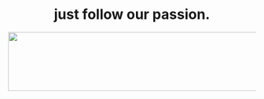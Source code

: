 <h1 align="center">just follow our passion.</h1>

<p align="center">
    <a href="https://www.youtube.com/@Tezdev">
      <img src="https://render.gitanimals.org/lines/tezdevvv" width="600" height="120" />
    </a>
</p>

<p align="center">
<!--   <img src=https://github-profile-trophy.vercel.app/?username=tezdev&theme=radical&margin-w=10&rank=A,AA,AAA,S,SS,SSS,?&row=2&column=3" alt="Trophies" /> -->
</p>

<p align="center">
<!--   <b>Engineer 🚀 | Content Creator 🎥 | Tech Enthusiast 💡</b> -->
</p>

<p align="center">
<!--   <img src="https://img.shields.io/badge/-ESP32-blue?style=for-the-badge&logo=esp32" alt="ESP32" />
  <img src="https://img.shields.io/badge/-FreeRTOS-blue?style=for-the-badge&logo=rtos" alt="FreeRTOS" />
  <img src="https://img.shields.io/badge/-Raspberry%20Pi-red?style=for-the-badge&logo=raspberry-pi" alt="Raspberry Pi" />
  <img src="https://img.shields.io/badge/-Python-green?style=for-the-badge&logo=python" alt="Python" />
  <img src="https://img.shields.io/badge/-AI-yellow?style=for-the-badge&logo=ai" alt="AI" />
  <img src="https://img.shields.io/badge/-Javascript-yellow?style=for-the-badge&logo=javascript" alt="JS" />
  <img src="https://img.shields.io/badge/-Docker-blue?style=for-the-badge&logo=docker" alt="Docker" /> -->
</p>
